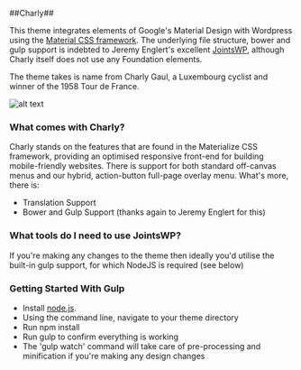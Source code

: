 ##Charly##

This theme integrates elements of Google's Material Design with Wordpress using the [Material CSS framework](http://materializecss.com/). The underlying file structure, bower and gulp support is indebted to Jeremy Englert's excellent [JointsWP](http://www.jointswp.com), although Charly itself does not use any Foundation elements.

The theme takes is name from Charly Gaul, a Luxembourg cyclist and winner of the 1958 Tour de France.

![alt text][Charly]

[Charly]: https://github.com/alastair38/charly/blob/master/screenshot.png "The Angel of the Mountains"

### What comes with Charly?
Charly stands on the features that are found in the Materialize CSS framework, providing an optimised responsive front-end for building mobile-friendly websites. There is support for both standard off-canvas menus and our hybrid, action-button full-page overlay menu. What's more, there is:
- Translation Support
- Bower and Gulp Support (thanks again to Jeremy Englert for this)

### What tools do I need to use JointsWP?
If you're making any changes to the theme then ideally you'd utilise the built-in gulp support, for which NodeJS is required (see below)

### Getting Started With Gulp
- Install [node.js](https://nodejs.org).
- Using the command line, navigate to your theme directory
- Run npm install
- Run gulp to confirm everything is working
- The 'gulp watch' command will take care of pre-processing and minification if you're making any design changes
